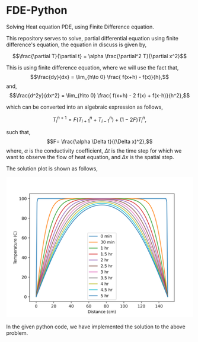 # FDE-Python
Solving Heat equation PDE, using Finite Difference equation.

This repository serves to solve, partial differential equation using finite difference's equation, the equation in discuss is given by, 

$$\frac{\partial T}{\partial t} = \alpha \frac{\partial^2 T}{\partial x^2}$$

This is using finite difference equation, where we will use the fact that, 
$$\frac{dy}{dx} =  \lim_{h\to 0} \frac{ f(x+h) - f(x)}{h},$$
and, 
$$\frac{d^2y}{dx^2} =  \lim_{h\to 0} \frac{ f(x+h) - 2 f(x) + f(x-h)}{h^2},$$

which can be converted into an algebraic expression as follows, 

$$T^{n+1}_{i} = F \left( T^{n}_{i+1} + T^{n}_{i-1} \right) + (1 - 2 F) T^{n}_{i},$$

such that, 
$$F= \frac{\alpha \Delta t}{(\Delta x)^2},$$
where, $\alpha$ is the conductivity coefficient, $\Delta t$ is the time step for which we want to observe the flow of heat equation, and $\Delta x$ is the spatial step. 

The solution plot is shown as follows,

![FDE Solution to Heat Equation](https://github.com/aonsi55/FDE-Python/blob/main/plot.svg)


In the given python code, we have implemented the solution to the above problem. 


